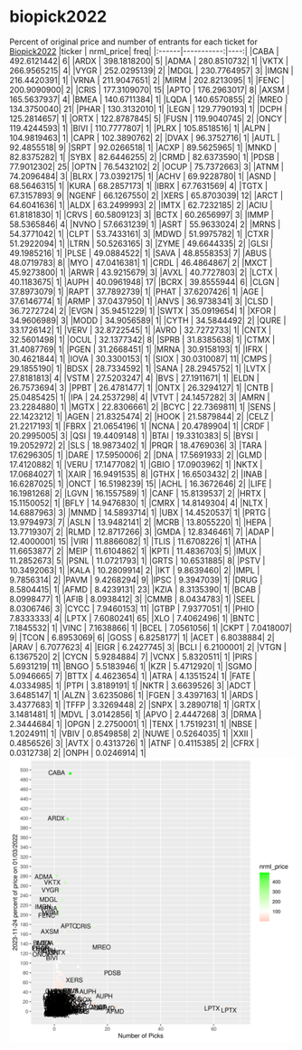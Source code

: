 # biopick2022
Percent of original price and number of entrants for each ticket for [Biopick2022](https://twitter.com/hashtag/Biopick2022)
|ticker |  nrml_price| freq|
|:------|-----------:|----:|
|CABA   | 492.6121442|    6|
|ARDX   | 398.1818200|    5|
|ADMA   | 280.8510732|    1|
|VKTX   | 266.9565215|    4|
|VYGR   | 252.0295139|    2|
|MDGL   | 230.7764957|    3|
|IMGN   | 216.4420391|    1|
|VRNA   | 211.9047651|    2|
|MIRM   | 202.8213095|    1|
|FENC   | 200.9090900|    2|
|CRIS   | 177.3109070|   15|
|APTO   | 176.2963017|    8|
|AXSM   | 165.5637937|    4|
|BMEA   | 140.6711384|    1|
|LQDA   | 140.6570855|    2|
|MREO   | 134.3750040|   21|
|PHAR   | 130.3132010|    1|
|LEGN   | 129.7790193|    1|
|DCPH   | 125.2814657|    1|
|ORTX   | 122.8787845|    5|
|FUSN   | 119.9040745|    2|
|ONCY   | 119.4244593|    1|
|BIVI   | 110.7777807|    1|
|PLRX   | 105.8518516|    1|
|ALPN   | 104.9819463|    1|
|CAPR   | 102.3890762|    2|
|DVAX   |  96.3752716|    1|
|AUTL   |  92.4855518|    9|
|SRPT   |  92.0266518|    1|
|ACXP   |  89.5625965|    1|
|MNKD   |  82.8375282|    1|
|SYBX   |  82.6446255|    2|
|CRMD   |  82.6373590|    1|
|PDSB   |  77.9012302|   25|
|OPTN   |  76.5432102|    2|
|OCUP   |  75.7372663|    3|
|ATNM   |  74.2096484|    3|
|BLRX   |  73.0392175|    1|
|ACHV   |  69.9228780|    1|
|ASND   |  68.5646315|    1|
|KURA   |  68.2857173|    1|
|IBRX   |  67.7631569|    4|
|TGTX   |  67.3157893|    9|
|NGENF  |  66.1267550|    2|
|XERS   |  65.8703039|   12|
|ARCT   |  64.6041636|    1|
|ALDX   |  63.2499993|    2|
|IMTX   |  62.7232185|    2|
|ACIU   |  61.8181830|    1|
|CRVS   |  60.5809123|    3|
|BCTX   |  60.2656997|    3|
|IMMP   |  58.5365846|    4|
|NVNO   |  57.6631239|    1|
|ASRT   |  55.9633024|    2|
|MRNS   |  54.3771042|    1|
|CLPT   |  53.7433161|    3|
|MDWD   |  51.9975782|    1|
|CTXR   |  51.2922094|    1|
|LTRN   |  50.5263165|    3|
|ZYME   |  49.6644335|    2|
|GLSI   |  49.1985216|    1|
|PLSE   |  49.0884522|    1|
|SAVA   |  48.8558353|    7|
|ABUS   |  48.0719783|    8|
|MYO    |  47.0416381|    1|
|CRDL   |  46.4864867|    2|
|MXCT   |  45.9273800|    1|
|ARWR   |  43.9215679|    3|
|AVXL   |  40.7727803|    2|
|LCTX   |  40.1183675|    1|
|AUPH   |  40.0961948|   17|
|BCRX   |  39.8555944|    6|
|CLGN   |  37.8973079|    1|
|RAPT   |  37.7892739|    1|
|PHAT   |  37.6207426|    1|
|AGE    |  37.6146774|    1|
|ARMP   |  37.0437950|    1|
|ANVS   |  36.9738341|    3|
|CLSD   |  36.7272724|    2|
|EVGN   |  35.9451229|    1|
|SWTX   |  35.0919654|    1|
|XFOR   |  34.9606989|    3|
|MODD   |  34.9056589|    1|
|CYTH   |  34.5844492|    2|
|QURE   |  33.1726142|    1|
|VERV   |  32.8722545|    1|
|AVRO   |  32.7272733|    1|
|CNTX   |  32.5601498|    1|
|OCUL   |  32.1377342|    8|
|SPRB   |  31.8385638|    1|
|CTMX   |  31.4087769|    1|
|PGEN   |  31.2668451|    1|
|MRNA   |  30.9158193|    1|
|IFRX   |  30.4621844|    1|
|IOVA   |  30.3300153|    1|
|SIOX   |  30.0310087|   11|
|CMPS   |  29.1855190|    1|
|BDSX   |  28.7334592|    1|
|SANA   |  28.2945752|    1|
|LVTX   |  27.8181813|    4|
|VSTM   |  27.5203247|    4|
|BVS    |  27.1911671|    1|
|ELDN   |  26.7573694|    3|
|PPBT   |  26.4781477|    1|
|ONTX   |  26.3294127|    1|
|CNTB   |  25.0485425|    1|
|IPA    |  24.2537298|    4|
|VTVT   |  24.1457282|    3|
|AMRN   |  23.2284880|    1|
|MGTX   |  22.8306661|    2|
|BCYC   |  22.7369811|    1|
|SENS   |  22.1423212|    1|
|AGEN   |  21.8325474|    2|
|HOOK   |  21.5879844|    2|
|CELZ   |  21.2217193|    1|
|FBRX   |  21.0654196|    1|
|NCNA   |  20.4789904|    1|
|CRDF   |  20.2995005|    3|
|QSI    |  19.4409148|    1|
|BTAI   |  19.3310383|    5|
|BYSI   |  19.2052972|    2|
|SLS    |  18.9873402|    1|
|PRQR   |  18.4769036|    3|
|TARA   |  17.6296305|    1|
|DARE   |  17.5950006|    2|
|DNA    |  17.5691933|    2|
|GLMD   |  17.4120882|    1|
|VERU   |  17.1477082|    1|
|GBIO   |  17.0903962|    1|
|NKTX   |  17.0684027|    1|
|XAIR   |  16.9491535|    8|
|GTHX   |  16.6503432|    2|
|INAB   |  16.6287025|    1|
|ONCT   |  16.5198239|   15|
|ACHL   |  16.3672646|    2|
|LIFE   |  16.1981268|    2|
|LGVN   |  16.1557589|    1|
|CANF   |  15.8139537|    2|
|HRTX   |  15.1150052|    1|
|BFLY   |  14.9476830|    1|
|CMRX   |  14.8149304|    4|
|NLTX   |  14.6887963|    3|
|MNMD   |  14.5893714|    1|
|UBX    |  14.4520537|    1|
|PRTG   |  13.9794973|    7|
|ASLN   |  13.9482141|    2|
|MCRB   |  13.8055220|    1|
|HEPA   |  13.7719307|    2|
|RLMD   |  12.8717266|    3|
|GMDA   |  12.8346461|    7|
|ADAP   |  12.4000001|   15|
|VIRI   |  11.8866082|    1|
|TLIS   |  11.6708226|    1|
|ATHA   |  11.6653877|    2|
|MEIP   |  11.6104862|    1|
|KPTI   |  11.4836703|    5|
|IMUX   |  11.2852673|    5|
|PSNL   |  11.0721793|    1|
|GRTS   |  10.6531885|    8|
|PSTV   |  10.3492063|    1|
|KALA   |  10.2809914|    2|
|IKT    |   9.8639460|    2|
|IMPL   |   9.7856314|    2|
|PAVM   |   9.4268294|    9|
|IPSC   |   9.3947039|    1|
|DRUG   |   8.5804415|    1|
|AFMD   |   8.4239131|   23|
|KZIA   |   8.3135390|    1|
|BCAB   |   8.0998477|    1|
|AFIB   |   8.0938412|    3|
|CMMB   |   8.0434783|    1|
|SEEL   |   8.0306746|    3|
|CYCC   |   7.9460153|   11|
|GTBP   |   7.9377051|    1|
|PHIO   |   7.8333333|    4|
|LPTX   |   7.6080241|   65|
|XLO    |   7.4062496|    1|
|BNTC   |   7.1845532|    1|
|VINC   |   7.1638866|    1|
|BCEL   |   7.0561056|    1|
|CKPT   |   7.0418007|    9|
|TCON   |   6.8953069|    6|
|GOSS   |   6.8258177|    1|
|ACET   |   6.8038884|    2|
|ARAV   |   6.7077623|    4|
|EIGR   |   6.2427745|    3|
|BCLI   |   6.2100001|    2|
|VTGN   |   6.1367520|    2|
|CYCN   |   5.9284884|    7|
|VCNX   |   5.8320511|    1|
|PIRS   |   5.6931219|   11|
|BNGO   |   5.5183946|    1|
|KZR    |   5.4712920|    1|
|SGMO   |   5.0946665|    7|
|BTTX   |   4.4623654|    1|
|ATRA   |   4.1351524|    1|
|FATE   |   4.0334985|    1|
|PTPI   |   3.8189191|    1|
|NKTR   |   3.6639526|    3|
|ADCT   |   3.6485147|    1|
|ALZN   |   3.6235086|    1|
|FGEN   |   3.4397163|    1|
|ARDS   |   3.4377683|    1|
|TFFP   |   3.3269448|    2|
|SNPX   |   3.2890718|    1|
|GRTX   |   3.1481481|    1|
|MDVL   |   3.0142856|    1|
|APVO   |   2.4447268|    3|
|DRMA   |   2.3444684|    1|
|OPGN   |   2.2750001|    1|
|TENX   |   1.7519231|    1|
|NBSE   |   1.2024911|    1|
|VBIV   |   0.8549858|    2|
|NUWE   |   0.5264035|    1|
|XXII   |   0.4856526|    3|
|AVTX   |   0.4313726|    1|
|ATNF   |   0.4115385|    2|
|CFRX   |   0.0312738|    2|
|ONPH   |   0.0246914|    1|
![retvspicks](biopicks.png?raw=true)
